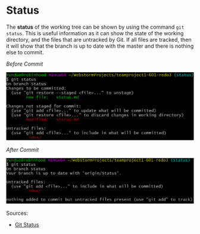 # Status

The **status** of the working tree can be shown by using the command `git status`. This is useful information as it can show the state of the working directory, and the files that are untracked by Git. If all files are tracked, then it will show that the branch is up to date with the master and there is nothing else to commit. 

*Before Commit*


![GitStatusBefore](../images/gitstatusbefore.png)

*After Commit*


![GitStatusBefore](../images/gitstatusafter.png)

Sources:
* [Git Status](https://www.atlassian.com/git/tutorials/inspecting-a-repository#:~:text=The%20git%20status%20command%20displays,regarding%20the%20committed%20project%20history.)
